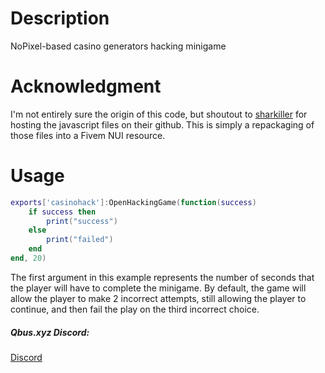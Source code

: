# Description
NoPixel-based casino generators hacking minigame

# Acknowledgment
I'm not entirely sure the origin of this code, but shoutout to [sharkiller](https://github.com/sharkiller/nopixel_minigame) for hosting the javascript files on their github. This is simply a repackaging of those files into a Fivem NUI resource.

# Usage
```lua
exports['casinohack']:OpenHackingGame(function(success)
    if success then
        print("success")
    else
        print("failed")
	end
end, 20)
```

The first argument in this example represents the number of seconds that the player will have to complete the minigame. By default, the game will allow the player to make 2 incorrect attempts, still allowing the player to continue, and then fail the play on the third incorrect choice.

##### Qbus.xyz Discord:
[Discord](https://discord.gg/jTsrKaV6As)
